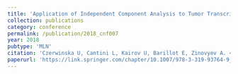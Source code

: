 ```yaml
---
title: 'Application of Independent Component Analysis to Tumor Transcriptomes Reveals Specific And Reproducible Immune-related Signals'
collection: publications
category: conference
permalink: /publication/2018_cnf007
year: 2018
pubtype: 'MLN'
citation: 'Czerwinska U, Cantini L, Kairov U, Barillot E, Zinovyev A. <a href="https://link.springer.com/chapter/10.1007/978-3-319-93764-9_46">Application of Independent Component Analysis to Tumor Transcriptomes Reveals Specific And Reproducible Immune-related Signals</a>. Proceedings of International Conference on Latent Variable Analysis and Signal Separation, Surrey, UK, 2-6 July 2018.'
paperurl: 'https://link.springer.com/chapter/10.1007/978-3-319-93764-9_46'
---
```

